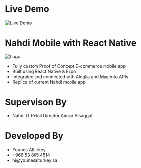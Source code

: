 # Live Demo

![Live Demo](https://github.com/younes-alturkey/nahdi-mobile-rn-algolia/blob/master/demo.gif)

# Nahdi Mobile with React Native

![Logo](https://github.com/younes-alturkey/nahdi-mobile-rn-algolia/blob/master/logo.png)

<ul>
<li>Fully custom Proof of Concept E-commerce mobile app</li>
<li>Built using React Native & Expo</li>
<li>Integrated and connected with Aloglia and Magento APIs</li>
<li>Replica of current Nahdi mobile app</li>
</ul>

# Supervison By

<ul>
<li>Nahdi IT Retail Director Aiman Alsaggaf</li>
</ul>

# Developed By

<ul>
<li>Younes Alturkey</li>
<li>+966 53 865 4514</li>
<li>hi@younesalturkey.sa</li>
</ul>
